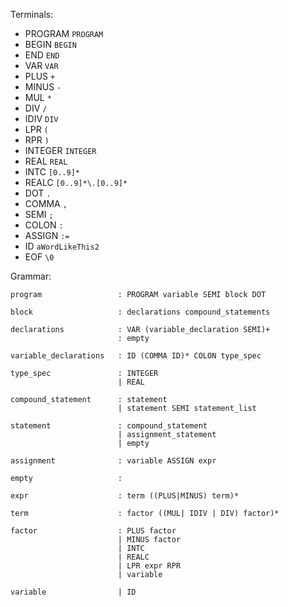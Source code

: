 Terminals:
* PROGRAM `PROGRAM`
* BEGIN `BEGIN`
* END `END` 
* VAR `VAR`
* PLUS `+`
* MINUS `-`
* MUL `*`
* DIV `/`
* IDIV `DIV`
* LPR `(`
* RPR `)`
* INTEGER `INTEGER`
* REAL `REAL`
* INTC `[0..9]*`
* REALC `[0..9]*\.[0..9]*`
* DOT `.`
* COMMA `,`
* SEMI `;`
* COLON `:`
* ASSIGN `:=`
* ID `aWordLikeThis2`
* EOF `\0`

Grammar:

    
    program                 : PROGRAM variable SEMI block DOT

    block                   : declarations compound_statements

    declarations            : VAR (variable_declaration SEMI)+
                            : empty

    variable_declarations   : ID (COMMA ID)* COLON type_spec

    type_spec               : INTEGER
                            | REAL

    compound_statement      : statement
                            | statement SEMI statement_list

    statement               : compound_statement
                            | assignment_statement
                            | empty

    assignment              : variable ASSIGN expr

    empty                   :

    expr                    : term ((PLUS|MINUS) term)*

    term                    : factor ((MUL| IDIV | DIV) factor)*

    factor                  : PLUS factor
                            | MINUS factor
                            | INTC
                            | REALC
                            | LPR expr RPR
                            | variable

    variable                | ID
